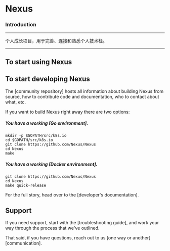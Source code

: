 # Nexus

### **Introduction**

----

个人成长项目，用于完善、连接和熟悉个人技术栈。

----

## To start using Nexus



## To start developing Nexus

The [community repository] hosts all information about
building Nexus from source, how to contribute code
and documentation, who to contact about what, etc.

If you want to build Nexus right away there are two options:

##### You have a working [Go environment].

```
mkdir -p $GOPATH/src/k8s.io
cd $GOPATH/src/k8s.io
git clone https://github.com/Nexus/Nexus
cd Nexus
make
```

##### You have a working [Docker environment].

```
git clone https://github.com/Nexus/Nexus
cd Nexus
make quick-release
```

For the full story, head over to the [developer's documentation].

## Support

If you need support, start with the [troubleshooting guide],
and work your way through the process that we've outlined.

That said, if you have questions, reach out to us
[one way or another][communication].